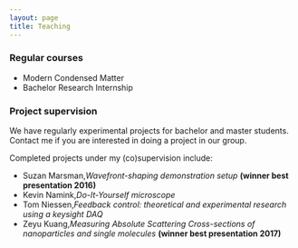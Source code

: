 ```yaml
---
layout: page
title: Teaching
---
```


### Regular courses
* Modern Condensed Matter
* Bachelor Research Internship

### Project supervision
We have regularly experimental projects for bachelor and master students. Contact me if you are interested in doing a project in our group. 

Completed projects under my (co)supervision include:
* Suzan Marsman,_Wavefront-shaping demonstration setup_ __(winner best presentation 2016)__
* Kevin Namink,_Do-It-Yourself microscope_
* Tom Niessen,_Feedback control: theoretical and experimental research using a keysight DAQ_
* Zeyu Kuang,_Measuring Absolute Scattering Cross-sections of nanoparticles and single molecules_ __(winner best presentation 2017)__
 
